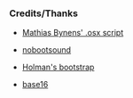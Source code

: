 ### Credits/Thanks

* [Mathias Bynens' .osx script](https://github.com/mathiasbynens/dotfiles/blob/master/.osx)

* [nobootsound](https://github.com/teored90/nobootsound)

* [Holman's bootstrap](https://github.com/holman/dotfiles/blob/master/script/bootstrap)

* [base16](https://github.com/chriskempson/base16)
